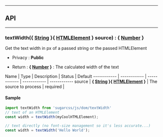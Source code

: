 


-----------------------------
## API
-----------------------------

### textWidth({ <a class="link" href="https://developer.mozilla.org/fr/docs/Web/JavaScript/Reference/Objets_globaux/String" target="_blank" title="String">String</a> }{ <a class="link" href="https://developer.mozilla.org/fr/docs/Web/API/HTMLElement" target="_blank" title="HTMLElement">HTMLElement</a> } source) : { <a class="link" href="https://developer.mozilla.org/fr/docs/Web/JavaScript/Reference/Objets_globaux/Number" target="_blank" title="Number">Number</a> }
Get the text width in px of a passed string or the passed HTMLElement

- Privacy : **Public**

- Return : **{ <a class="link" href="https://developer.mozilla.org/fr/docs/Web/JavaScript/Reference/Objets_globaux/Number" target="_blank" title="Number">Number</a> }** : The calculated width of the text

Name | Type | Description | Status | Default
------------ | ------------ | ------------ | ------------ | ------------
source | **{ <a class="link" href="https://developer.mozilla.org/fr/docs/Web/JavaScript/Reference/Objets_globaux/String" target="_blank" title="String">String</a> }{ <a class="link" href="https://developer.mozilla.org/fr/docs/Web/API/HTMLElement" target="_blank" title="HTMLElement">HTMLElement</a> }** | The source to process | required | 


#### Sample
```js
import textWidth from 'sugarcss/js/dom/textWidth'
// text of an HTMLElement
const width = textWidth(myCoolHTMLElement);

// text directly (no font-size management so it's less accurate...)
const width = textWidth('Hello World');

```


